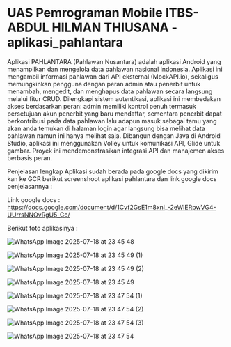 # UAS Pemrograman Mobile ITBS-ABDUL HILMAN THIUSANA - aplikasi_pahlantara 

Aplikasi PAHLANTARA (Pahlawan Nusantara) adalah aplikasi Android yang menampilkan dan mengelola data pahlawan nasional indonesia. Aplikasi ini mengambil informasi pahlawan dari API eksternal (MockAPI.io), sekaligus memungkinkan pengguna dengan peran admin atau penerbit untuk menambah, mengedit, dan menghapus data pahlawan secara langsung melalui fitur CRUD.
Dilengkapi sistem autentikasi, aplikasi ini membedakan akses berdasarkan peran: admin memiliki kontrol penuh termasuk persetujuan akun penerbit yang baru mendaftar, sementara penerbit dapat berkontribusi pada data pahlawan lalu adapun masuk sebagai tamu yang akan anda temukan di halaman login agar langsung bisa melihat data pahlawan namun ini hanya melihat saja. Dibangun dengan Java di Android Studio, aplikasi ini menggunakan Volley untuk komunikasi API, Glide untuk gambar. Proyek ini mendemonstrasikan integrasi API dan manajemen akses berbasis peran.

Penjelasan lengkap Aplikasi sudah berada pada google docs yang dikirim kan ke GCR berikut screenshoot aplikasi pahlantara dan link google docs penjelasannya :

Link google docs : https://docs.google.com/document/d/1Cvf2GsE1m8xnl_-2eWlERpwVG4-UUrrsNNOvRgU5_Cc/

Berikut foto aplikasinya :

![WhatsApp Image 2025-07-18 at 23 45 48](https://github.com/user-attachments/assets/e1d0b7dc-2957-423e-9edf-183b35affd0d)

![WhatsApp Image 2025-07-18 at 23 45 49 (1)](https://github.com/user-attachments/assets/df846eb4-820d-434e-beab-fed6c3d97200)

![WhatsApp Image 2025-07-18 at 23 45 49 (2)](https://github.com/user-attachments/assets/9d91a1bb-03ab-48a4-826e-2e65ebe9d8b8)

![WhatsApp Image 2025-07-18 at 23 45 49](https://github.com/user-attachments/assets/ce924447-c86a-4cdd-9679-740b303ee1a3)

![WhatsApp Image 2025-07-18 at 23 47 54 (1)](https://github.com/user-attachments/assets/2bb66f8b-6684-4835-8cb0-01f316be9b86)

![WhatsApp Image 2025-07-18 at 23 47 54 (2)](https://github.com/user-attachments/assets/5de3100a-bb9e-498a-a4a8-a2e25a10d42c)

![WhatsApp Image 2025-07-18 at 23 47 54 (3)](https://github.com/user-attachments/assets/31bb7e26-07f0-4ab0-b37b-2f6dcac1337c)

![WhatsApp Image 2025-07-18 at 23 47 54](https://github.com/user-attachments/assets/4a48fd92-ad20-40cb-9739-aea34e8aad45)

